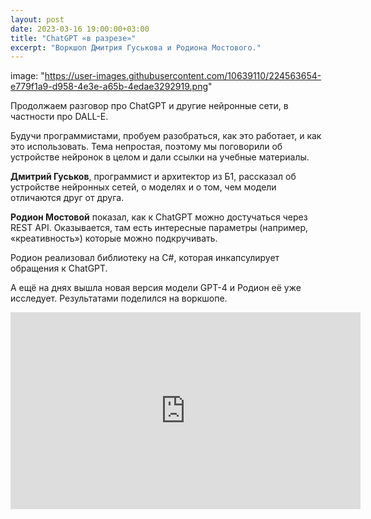 ```yaml
---
layout: post
date: 2023-03-16 19:00:00+03:00
title: "ChatGPT «в разрезе»"
excerpt: "Воркшоп Дмитрия Гуськова и Родиона Мостового."
---
```


image: "https://user-images.githubusercontent.com/10639110/224563654-e779f1a9-d958-4e3e-a65b-4edae3292919.png"


Продолжаем разговор про ChatGPT и другие нейронные сети, в частности про DALL-E.

Будучи программистами, пробуем разобраться, как это работает, и как это использовать. Тема непростая, поэтому мы поговорили об устройстве нейронок в целом и дали ссылки на учебные материалы.

**Дмитрий Гуськов**, программист и архитектор из Б1, рассказал об устройстве нейронных сетей, о моделях и о том, чем модели отличаются друг от друга.

**Родион Мостовой** показал, как к ChatGPT можно достучаться через REST API. Оказывается, там есть интересные параметры (например, «креативность») которые можно подкручивать.

Родион реализовал библиотеку на C#, которая инкапсулирует обращения к ChatGPT.

А ещё на днях вышла новая версия модели GPT-4 и Родион её уже исследует. Результатами поделился на воркшопе.

<div class="video">
    <iframe width="560" height="315" src="https://www.youtube.com/embed/nqKaCucewH8" title="YouTube video player" frameborder="0" allow="accelerometer; autoplay; clipboard-write; encrypted-media; gyroscope; picture-in-picture; web-share" allowfullscreen></iframe>
</div>

